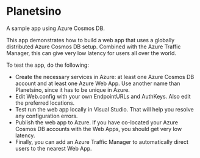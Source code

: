 # Planetsino
A sample app using Azure Cosmos DB.

This app demonstrates how to build a web app that uses a globally distributed Azure Cosmos DB setup. Combined with the Azure Traffic Manager, this can give very low latency for users all over the world.

To test the app, do the following:
* Create the necessary services in Azure: at least one Azure Cosmos DB account and at least one Azure Web App. Use another name than Planetsino, since it has to be unique in Azure.
* Edit Web.config with your own EndpointURLs and AuthKeys. Also edit the preferred locations.
* Test run the web app locally in Visual Studio. That will help you resolve any configuration errors.
* Publish the web app to Azure. If you have co-located your Azure Cosmos DB accounts with the Web Apps, you should get very low latency.
* Finally, you can add an Azure Traffic Manager to automatically direct users to the nearest Web App.

